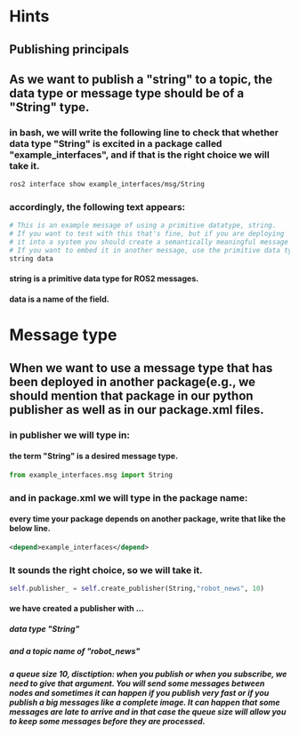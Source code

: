 # Hints
## Publishing principals

## As we want to publish a "string" to a topic, the data type or message type should be of a "String" type.
### in bash, we will write the following line to check that whether data type "String" is excited in a package called "example_interfaces", and if that is the right choice we will take it.
```bash
ros2 interface show example_interfaces/msg/String
```
### accordingly, the following text appears:
```bash
# This is an example message of using a primitive datatype, string.
# If you want to test with this that's fine, but if you are deploying
# it into a system you should create a semantically meaningful message type.
# If you want to embed it in another message, use the primitive data type instead.
string data
```
#### string  is a primitive data type for ROS2 messages.
#### data  is a name of the field.

# Message type
## When we want to use a message type that has been deployed in another package(e.g., we should mention that package in our python publisher as well as in our package.xml files. 
### in publisher we will type in:
#### the term "String" is a desired message type.
```python
from example_interfaces.msg import String
```
### and in package.xml we will type in the package name:
#### every time your package depends on another package, write that like the below line.  
```xml
<depend>example_interfaces</depend>
```
### It sounds the right choice, so we will take it.
```python
self.publisher_ = self.create_publisher(String,"robot_news", 10)
```
#### we have created a publisher with ...
##### data type "String"
##### and a topic name of "robot_news"
##### a queue size 10, disctiption: when you publish or when you subscribe, we need to give that argument. You will send some messages between nodes and sometimes it can happen if you publish very fast or if you publish a big messages like a complete image. It can happen that some messages are late to arrive and in that case the queue size will allow you to keep some messages before they are processed. 

